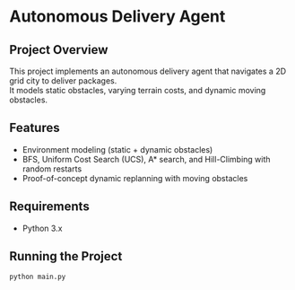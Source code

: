 # Autonomous Delivery Agent

## Project Overview
This project implements an autonomous delivery agent that navigates a 2D grid city to deliver packages.  
It models static obstacles, varying terrain costs, and dynamic moving obstacles.

## Features
- Environment modeling (static + dynamic obstacles)
- BFS, Uniform Cost Search (UCS), A* search, and Hill-Climbing with random restarts
- Proof-of-concept dynamic replanning with moving obstacles

## Requirements
- Python 3.x

## Running the Project
```bash
python main.py
